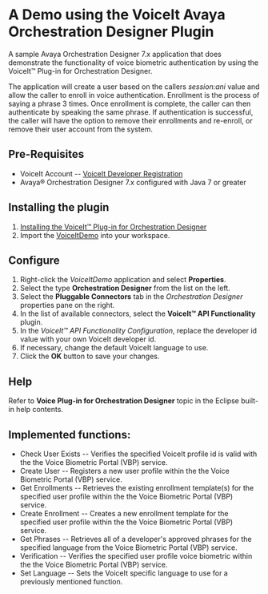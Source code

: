 # A Demo using the VoiceIt Avaya Orchestration Designer Plugin

A sample Avaya Orchestration Designer 7.x application that does demonstrate the functionality of voice biometric authentication by
using the VoiceIt&trade; Plug-in for Orchestration Designer.

The application will create a user based on the callers *session:ani* value and allow the caller to enroll in voice authentication.
Enrollment is the process of saying a phrase 3 times. Once enrollment is complete, the caller can then authenticate by speaking the
same phrase. If authentication is successful, the caller will have the option to remove their enrollments and re-enroll, or remove
their user account from the system.

## Pre-Requisites

- VoiceIt Account -- [VoiceIt Developer Registration](https://voiceit.io/signup)
- Avaya&reg; Orchestration Designer 7.x configured with Java 7 or greater

## Installing the plugin

1. [Installing the VoiceIt&trade; Plug-in for Orchestration Designer](http://avaya.voiceit.io)
2. Import the [VoiceItDemo](https://github.com/voiceittech/VoiceIt2-Avaya-Demo/tree/master/VoiceItDemo) into your workspace.

## Configure

1. Right-click the *VoiceItDemo* application and select **Properties**.
2. Select the type **Orchestration Designer** from the list on the left.
3. Select the **Pluggable Connectors** tab in the *Orchestration Designer* properties pane on the right.
4. In the list of available connectors, select the **VoiceIt&trade; API Functionality** plugin.
5. In the *VoiceIt&trade; API Functionality Configuration*, replace the developer id value with your own VoiceIt developer id.
6. If necessary, change the default VoiceIt language to use. 
6. Click the **OK** button to save your changes.

## Help

Refer to **Voice Plug-in for Orchestration Designer** topic in the Eclipse built-in help contents.

## Implemented functions:

- Check User Exists -- Verifies the specified VoiceIt profile id is valid with the the Voice Biometric Portal (VBP) service.
- Create User -- Registers a new user profile within the the Voice Biometric Portal (VBP) service.
- Get Enrollments -- Retrieves the existing enrollment template(s) for the specified user profile within the the Voice Biometric Portal (VBP) service.
- Create Enrollment -- Creates a new enrollment template for the specified user profile within the the Voice Biometric Portal (VBP) service.
- Get Phrases -- Retrieves all of a developer's approved phrases for the specified language  from the Voice Biometric Portal (VBP) service.
- Verification -- Verifies the specified user profile voice biometric within the the Voice Biometric Portal (VBP) service.
- Set Language -- Sets the VoiceIt specific language to use for a previously mentioned function.
